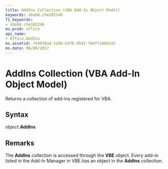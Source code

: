 ```yaml
---
title: AddIns Collection (VBA Add-In Object Model)
keywords: vbob6.chm102246
f1_keywords:
- vbob6.chm102246
ms.prod: office
api_name:
- Office.AddIns
ms.assetid: 744830ad-1e56-b476-4542-764ffa886142
ms.date: 06/08/2017
---
```



# AddIns Collection (VBA Add-In Object Model)



Returns a collection of add-ins registered for VBA.

## Syntax

_object_**.AddIns**

## Remarks

The  **AddIns** collection is accessed through the **VBE** object. Every add-in listed in the Add-In Manager in VBE.has an object in the **AddIns** collection.

